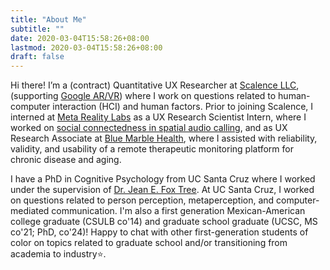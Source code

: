 ```yaml
---
title: "About Me"
subtitle: ""
date: 2020-03-04T15:58:26+08:00
lastmod: 2020-03-04T15:58:26+08:00
draft: false
---
```



Hi there! I’m a (contract) Quantitative UX Researcher at [Scalence LLC](https://www.scalence.com), (supporting [Google AR/VR](https://arvr.google.com)) where I work on questions related to human-computer interaction (HCI) and human factors. Prior to joining Scalence, I interned at [Meta Reality Labs](https://about.fb.com/news/2020/09/facebook-reality-labs-research-future-of-audio) as a UX Research Scientist Intern, where I worked on [social connectedness in spatial audio calling](https://www.sciencedirect.com/science/article/pii/S2451958824000848?via%3Dihub), and as UX Research Associate at [Blue Marble Health](https://bluemarblehealthco.com), where I assisted with reliability, validity, and usability of a remote therapeutic monitoring platform for chronic disease and aging.

I have a PhD in Cognitive Psychology from UC Santa Cruz where I worked under the supervision of [Dr. Jean E. Fox Tree](https://foxtree.sites.ucsc.edu). At UC Santa Cruz, I worked on questions related to person perception, metaperception, and computer-mediated communication. I'm also a first generation Mexican-American college graduate (CSULB co'14) and graduate school graduate (UCSC, MS co'21; PhD, co'24)! Happy to chat with other first-generation students of color on topics related to graduate school and/or transitioning from academia to industry⭐️.



